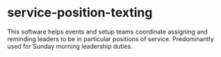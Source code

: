 # service-position-texting
This software helps events and setup teams coordinate assigning and reminding leaders to be in particular positions of service. Predominantly used for Sunday morning leadership duties.
